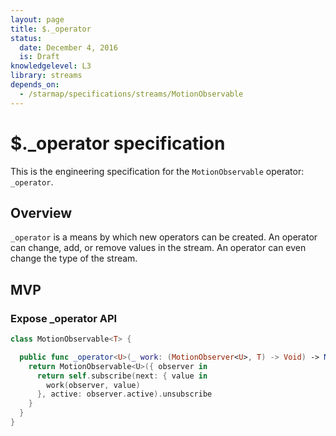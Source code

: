 ```yaml
---
layout: page
title: $._operator
status:
  date: December 4, 2016
  is: Draft
knowledgelevel: L3
library: streams
depends_on:
  - /starmap/specifications/streams/MotionObservable
---
```


# $._operator specification

This is the engineering specification for the `MotionObservable` operator: `_operator`.

## Overview

`_operator` is a means by which new operators can be created. An operator can change, add, or remove values in the stream. An operator can even change the type of the stream.

## MVP

### Expose _operator API

```swift
class MotionObservable<T> {

  public func _operator<U>(_ work: (MotionObserver<U>, T) -> Void) -> MotionObservable<U> {
    return MotionObservable<U>({ observer in
      return self.subscribe(next: { value in
        work(observer, value)
      }, active: observer.active).unsubscribe
    }
  }
}
```

